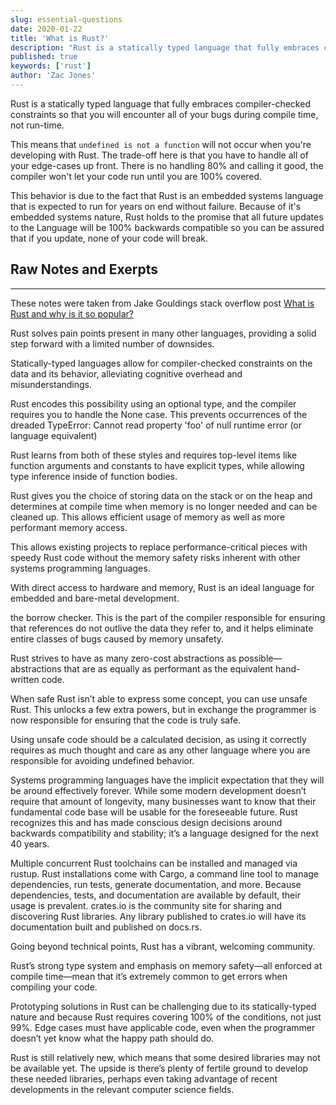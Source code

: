 ```yaml
---
slug: essential-questions
date: 2020-01-22
title: 'What is Rust?'
description: "Rust is a statically typed language that fully embraces compiler-checked constraints so that you will encounter all of your bugs during compile time, not run-time."
published: true
keywords: ['rust']
author: 'Zac Jones' 
---
```


Rust is a statically typed language that fully embraces compiler-checked constraints so that you will encounter all of your bugs during compile time, not run-time. 

This means that `undefined is not a function` will not occur when you're developing with Rust. The trade-off here is that you have to handle all of your edge-cases up front. There is no handling 80% and calling it good, the compiler won't let your code run until you are 100% covered. 

This behavior is due to the fact that Rust is an embedded systems language that is expected to run for years on end without failure. Because of it's embedded systems nature, Rust holds to the promise that all future updates to the Language will be 100% backwards compatible so you can be assured that if you update, none of your code will break.

## Raw Notes and Exerpts
---

These notes were taken from Jake Gouldings stack overflow post [What is Rust and why is it so popular?](https://stackoverflow.blog/2020/01/20/what-is-rust-and-why-is-it-so-popular/) 

Rust solves pain points present in many other languages, providing a solid step forward with a limited number of downsides.

Statically-typed languages allow for compiler-checked constraints on the data and its behavior, alleviating cognitive overhead and misunderstandings.

Rust encodes this possibility using an optional type, and the compiler requires you to handle the None case. This prevents occurrences of the dreaded TypeError: Cannot read property 'foo' of null runtime error (or language equivalent)

Rust learns from both of these styles and requires top-level items like function arguments and constants to have explicit types, while allowing type inference inside of function bodies.

Rust gives you the choice of storing data on the stack or on the heap and determines at compile time when memory is no longer needed and can be cleaned up. This allows efficient usage of memory as well as more performant memory access.

This allows existing projects to replace performance-critical pieces with speedy Rust code without the memory safety risks inherent with other systems programming languages.

With direct access to hardware and memory, Rust is an ideal language for embedded and bare-metal development.

the borrow checker. This is the part of the compiler responsible for ensuring that references do not outlive the data they refer to, and it helps eliminate entire classes of bugs caused by memory unsafety.

Rust strives to have as many zero-cost abstractions as possible—abstractions that are as equally as performant as the equivalent hand-written code.

When safe Rust isn’t able to express some concept, you can use unsafe Rust. This unlocks a few extra powers, but in exchange the programmer is now responsible for ensuring that the code is truly safe.

Using unsafe code should be a calculated decision, as using it correctly requires as much thought and care as any other language where you are responsible for avoiding undefined behavior. 

Systems programming languages have the implicit expectation that they will be around effectively forever. While some modern development doesn’t require that amount of longevity, many businesses want to know that their fundamental code base will be usable for the foreseeable future. Rust recognizes this and has made conscious design decisions around backwards compatibility and stability; it’s a language designed for the next 40 years.

Multiple concurrent Rust toolchains can be installed and managed via rustup. Rust installations come with Cargo, a command line tool to manage dependencies, run tests, generate documentation, and more. Because dependencies, tests, and documentation are available by default, their usage is prevalent. crates.io is the community site for sharing and discovering Rust libraries. Any library published to crates.io will have its documentation built and published on docs.rs.

Going beyond technical points, Rust has a vibrant, welcoming community.

Rust’s strong type system and emphasis on memory safety—all enforced at compile time—mean that it’s extremely common to get errors when compiling your code.

Prototyping solutions in Rust can be challenging due to its statically-typed nature and because Rust requires covering 100% of the conditions, not just 99%. Edge cases must have applicable code, even when the programmer doesn’t yet know what the happy path should do.

Rust is still relatively new, which means that some desired libraries may not be available yet. The upside is there’s plenty of fertile ground to develop these needed libraries, perhaps even taking advantage of recent developments in the relevant computer science fields.